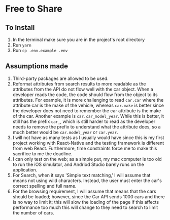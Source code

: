 # Free to Share

## To Install

 1. In the terminal make sure you are in the project's root directory
 2. Run `yarn`
 3. Run `cp .env.example .env`

## Assumptions made

  1. Third-party packages are allowed to be used.
  2. Reformat attributes from search results to more readable as the attributes from the API do not flow well with the car object. When a developer reads the code, the code should flow from the object to its attributes. For example, it is more challenging to read `car.car` where the attribute car is the make of the vehicle, whereas `car.make` is better since the developer does not need to remember the car attribute is the make of the car. Another example is `car.car_model_year`. While this is better, it still has the prefix `car_`, which is still harder to read as the developer needs to remove the prefix to understand what the attribute does, so a much better would be `car.model_year` or `car.year`.
  3. I will not have as many tests as I usually would have since this is my first project working with React-Native and the testing framework is different from web React. Furthermore, time constraints force me to make this sacrifice to me the deadline.
  4. I can only test on the web; as a simple put, my mac computer is too old to run the iOS simulator, and Andriod Studio barely runs on the application.
  5. For Search, when it says 'Simple text matching,' I will assume that means not using wild characters. Instead, the user must enter the car's correct spelling and full name.
  6. For the browsing requirement, I will assume that means that the cars should be loaded; however, since the Car API sends 1000 cars and there is no way to limit it; this will slow the loading of the page if this affects performance too much this will change to they need to search to limit the number of cars.
